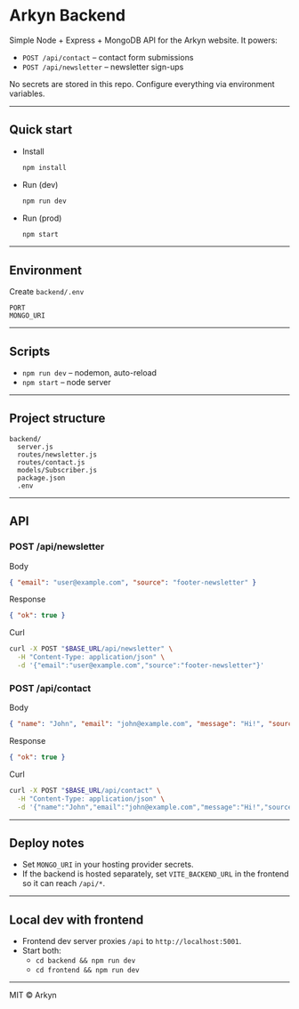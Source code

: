 # Arkyn Backend

Simple Node + Express + MongoDB API for the Arkyn website. It powers:

- `POST /api/contact` – contact form submissions
- `POST /api/newsletter` – newsletter sign-ups

No secrets are stored in this repo. Configure everything via environment variables.

---

## Quick start

- Install
  ```bash
  npm install
  ```
- Run (dev)
  ```bash
  npm run dev
  ```
- Run (prod)
  ```bash
  npm start
  ```

---

## Environment

Create `backend/.env`
```
PORT
MONGO_URI
```

---

## Scripts

- `npm run dev` – nodemon, auto-reload
- `npm start` – node server

---

## Project structure
```
backend/
  server.js
  routes/newsletter.js
  routes/contact.js
  models/Subscriber.js
  package.json
  .env
```
---

## API

### POST /api/newsletter

Body
```json
{ "email": "user@example.com", "source": "footer-newsletter" }
```
Response
```json
{ "ok": true }
```
Curl
```bash
curl -X POST "$BASE_URL/api/newsletter" \
  -H "Content-Type: application/json" \
  -d '{"email":"user@example.com","source":"footer-newsletter"}'
```
### POST /api/contact

Body
```json
{ "name": "John", "email": "john@example.com", "message": "Hi!", "source": "contact-form" }
```
Response
```json
{ "ok": true }
```
Curl
```bash
curl -X POST "$BASE_URL/api/contact" \
  -H "Content-Type: application/json" \
  -d '{"name":"John","email":"john@example.com","message":"Hi!","source":"contact-form"}'
```
---

## Deploy notes

- Set `MONGO_URI` in your hosting provider secrets.
- If the backend is hosted separately, set `VITE_BACKEND_URL` in the frontend so it can reach `/api/*`.

---

## Local dev with frontend

- Frontend dev server proxies `/api` to `http://localhost:5001`.
- Start both:
  - `cd backend && npm run dev`
  - `cd frontend && npm run dev`

---

MIT © Arkyn
